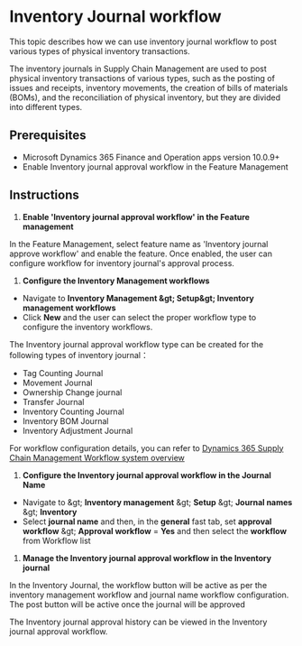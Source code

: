 # Inventory Journal workflow

This topic describes how we can use inventory journal workflow to post various types of physical inventory transactions.

The inventory journals in Supply Chain Management are used to post physical inventory transactions of various types, such as the posting of issues and receipts, inventory movements, the creation of bills of materials (BOMs), and the reconciliation of physical inventory, but they are divided into different types.

## Prerequisites

- Microsoft Dynamics 365 Finance and Operation apps version 10.0.9+
- Enable Inventory journal approval workflow in the Feature Management

## Instructions

1. **Enable &#39;Inventory journal approval workflow&#39; in the Feature management**

In the Feature Management, select feature name as &#39;Inventory journal approve workflow&#39; and enable the feature. Once enabled, the user can configure workflow for inventory journal&#39;s approval process.

1. **Configure the Inventory Management workflows**

- Navigate to **Inventory Management \&gt; Setup\&gt; Inventory management workflows**
- Click **New** and the user can select the proper workflow type to configure the inventory workflows.

The Inventory journal approval workflow type can be created for the following types of inventory journal：

- Tag Counting Journal
- Movement Journal
- Ownership Change journal
- Transfer Journal
- Inventory Counting Journal
- Inventory BOM Journal
- Inventory Adjustment Journal

For workflow configuration details, you can refer to [Dynamics 365 Supply Chain Management Workflow system overview](https://docs.microsoft.com/en-us/dynamics365/fin-ops-core/fin-ops/organization-administration/overview-workflow-system?toc=/dynamics365/supply-chain/toc.json)

1. **Configure the Inventory journal approval workflow in the Journal Name**

- Navigate to \&gt;  **Inventory management**  \&gt;  **Setup**  \&gt;  **Journal names**  \&gt;  **Inventory**
- Select  **journal name**  and then, in the  **general**  fast tab, set  **approval workflow**  \&gt;  **Approval workflow**  =  **Yes**  and then select the  **workflow**  from Workflow list

1. **Manage the Inventory journal approval workflow in the Inventory journal**

In the Inventory Journal, the workflow button will be active as per the inventory management workflow and journal name workflow configuration. The post button will be active once the journal will be approved

The Inventory journal approval history can be viewed in the Inventory journal approval workflow.
